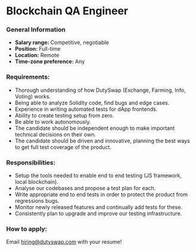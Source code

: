 # Blockchain QA Engineer

### **General Information**

* **Salary range:** Competitive, negotiable
* **Position:** Full-time
* **Location:** Remote
* **Time-zone preference:** Any

### Requirements:

* Thorough understanding of how DutySwap (Exchange, Farming, Info, Voting) works.
* Being able to analyze Solidity code, find bugs and edge cases.
* Experience in writing automated tests for dApp frontends.
* Ability to create testing setup from zero.
* Be able to work autonomously.
* The candidate should be independent enough to make important technical decisions on their own.
* The candidate should be driven and innovative, planning the best ways to get full test coverage of the product.

### Responsibilities:

* Setup the tools needed to enable end to end testing (JS framework, local blockchain).
* Analyse our codebases and propose a test plan for each.
* Write appropriate end to end tests in order to protect the product from regressions bugs.
* Monitor newly released features and continually add tests for these.
* Consistently plan to upgrade and improve our testing infrastructure.

### How to apply:

Email hiring@dutyswap.com with your resume!
